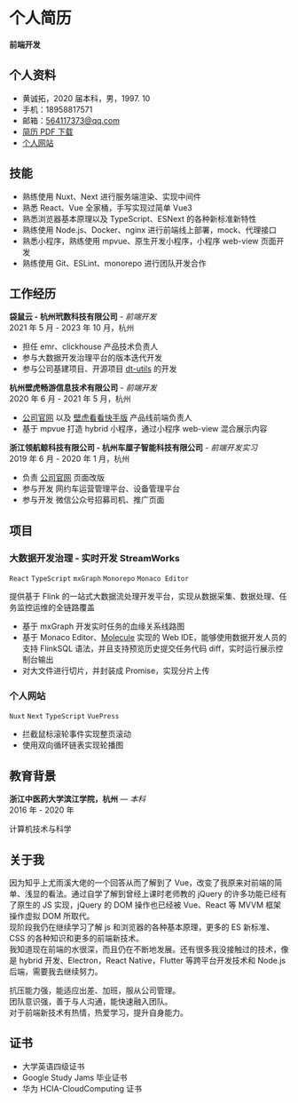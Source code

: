# 个人简历

**前端开发**

## 个人资料

- 黄诚拓，2020 届本科，男，1997. 10
- 手机：18958817571
- 邮箱：564117373@qq.com
- [简历 PDF 下载](https://s1.huangchengtuo.com/pdf/黄诚拓前端简历.pdf)
- [个人网站](https://www.huangchengtuo.com)

## 技能

- 熟练使用 Nuxt、Next 进行服务端渲染、实现中间件
- 熟悉 React、Vue 全家桶，手写实现过简单 Vue3
- 熟悉浏览器基本原理以及 TypeScript、ESNext 的各种新标准新特性
- 熟练使用 Node.js、Docker、nginx 进行前端线上部署，mock、代理接口
- 熟悉小程序，熟练使用 mpvue、原生开发小程序，小程序 web-view 页面开发
- 熟练使用 Git、ESLint、monorepo 进行团队开发合作

## 工作经历

**袋鼠云 - 杭州玳数科技有限公司** - _前端开发_  
2021 年 5 月 - 2023 年 10 月，杭州

- 担任 emr、clickhouse 产品技术负责人
- 参与大数据开发治理平台的版本迭代开发
- 参与公司基建项目、开源项目 [dt-utils](https://github.com/DTStack/dt-utils) 的开发

**杭州壁虎畅游信息技术有限公司** - _前端开发_  
2020 年 6 月 - 2021 年 5 月，杭州

- [公司官网](https://www.bihukankan.com) 以及 [壁虎看看快手版](https://www.bihukankan.com/main) 产品线前端负责人
- 基于 mpvue 打造 hybrid 小程序，通过小程序 web-view 混合展示内容

<QRCode />

**浙江领航鲸科技有限公司 - 杭州车厘子智能科技有限公司** - _前端开发实习_  
2019 年 6 月 - 2020 年 1 月，杭州

- 负责 [公司官网](http://www.ccclubs.com/) 页面改版
- 参与开发 网约车运营管理平台、设备管理平台
- 参与开发 微信公众号招募司机、推广页面

## 项目

### 大数据开发治理 - 实时开发 StreamWorks

`React` `TypeScript` `mxGraph` `Monorepo` `Monaco Editor`

提供基于 Flink 的一站式大数据流处理开发平台，实现从数据采集、数据处理、任务监控运维的全链路覆盖

- 基于 mxGraph 开发实时任务的血缘关系线路图
- 基于 Monaco Editor、[Molecule](https://github.com/DTStack/molecule) 实现的 Web IDE，能够使用数据开发人员的支持 FlinkSQL 语法，并且支持预览历史提交任务代码 diff，实时运行展示控制台输出
- 对大文件进行切片，并封装成 Promise，实现分片上传

### 个人网站

`Nuxt` `Next` `TypeScript` `VuePress`

- 拦截鼠标滚轮事件实现整页滚动
- 使用双向循环链表实现轮播图

## 教育背景

**浙江中医药大学滨江学院，杭州** — _本科_  
2016 年 - 2020 年

计算机技术与科学

## 关于我

因为知乎上尤雨溪大佬的一个回答从而了解到了 Vue，改变了我原来对前端的简单、浅显的看法。通过自学了解到曾经上课时老师教的 jQuery 的许多功能已经有了原生的 JS 实现，jQuery 的 DOM 操作也已经被 Vue、React 等 MVVM 框架操作虚拟 DOM 所取代。  
现阶段我仍在继续学习了解 js 和浏览器的各种基本原理，更多的 ES 新标准、CSS 的各种知识和更多的前端新技术。  
我知道现在前端的水很深，而且仍在不断地发展。还有很多我没接触过的技术，像是 hybrid 开发、Electron，React Native，Flutter 等跨平台开发技术和 Node.js 后端，需要我去继续努力。

抗压能力强，能适应出差、加班，服从公司管理。  
团队意识强，善于与人沟通，能快速融入团队。  
对于前端新技术有热情，热爱学习，提升自身能力。

## 证书

- 大学英语四级证书
- Google Study Jams 毕业证书
- 华为 HCIA-CloudComputing 证书

